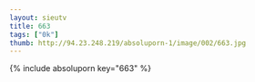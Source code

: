 ```yaml
--- 
layout: sieutv
title: 663
tags: ["0k"]
thumb: http://94.23.248.219/absoluporn-1/image/002/663.jpg
---
```

{% include absoluporn key="663" %} 
